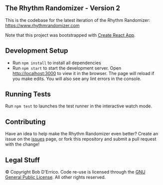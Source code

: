 ## The Rhythm Randomizer - Version 2

This is the codebase for the latest iteration of the Rhythm Randomizer: https://www.rhythmrandomizer.com

Note that this project was bootstrapped with [Create React App](https://github.com/facebook/create-react-app).

## Development Setup

- Run `npm install` to install all dependencies
- Run `npm start` to start the development server. Open [http://localhost:3000](http://localhost:3000) to view it in the browser. The page will reload if you make edits. You will also see any lint errors in the console.

## Running Tests

Run `npm test` to launches the test runner in the interactive watch mode.

## Contributing

Have an idea to help make the Rhythm Randomizer even better? Create an issue on the [issues](https://github.com/bobderrico80/rhythm-randomizer-v2/issues) page, or fork this repository and submit a pull request with the change!

## Legal Stuff

© Copyright Bob D'Errico. Code re-use is licensed through the [GNU General Public License](https://github.com/bobderrico80/rhythm-randomizer-v2/blob/master/COPYING). All other rights reserved.
